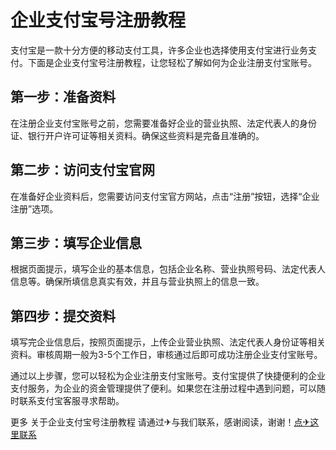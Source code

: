# 企业支付宝号注册教程

支付宝是一款十分方便的移动支付工具，许多企业也选择使用支付宝进行业务支付。下面是企业支付宝号注册教程，让您轻松了解如何为企业注册支付宝账号。

## 第一步：准备资料

在注册企业支付宝账号之前，您需要准备好企业的营业执照、法定代表人的身份证、银行开户许可证等相关资料。确保这些资料是完备且准确的。

## 第二步：访问支付宝官网

在准备好企业资料后，您需要访问支付宝官方网站，点击“注册”按钮，选择“企业注册”选项。

## 第三步：填写企业信息

根据页面提示，填写企业的基本信息，包括企业名称、营业执照号码、法定代表人信息等。确保所填信息真实有效，并且与营业执照上的信息一致。

## 第四步：提交资料

填写完企业信息后，按照页面提示，上传企业营业执照、法定代表人身份证等相关资料。审核周期一般为3-5个工作日，审核通过后即可成功注册企业支付宝账号。

通过以上步骤，您可以轻松为企业注册支付宝账号。支付宝提供了快捷便利的企业支付服务，为企业的资金管理提供了便利。如果您在注册过程中遇到问题，可以随时联系支付宝客服寻求帮助。

更多 关于企业支付宝号注册教程 请通过✈与我们联系，感谢阅读，谢谢！[点✈这里联系](https://abc.k02.cc)